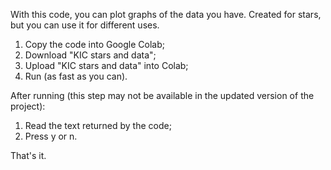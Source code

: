 With this code, you can plot graphs of the data you have. Created for stars, but you can use it for different uses.

1. Copy the code into Google Colab;
2. Download "KIC stars and data";
3. Upload "KIC stars and data" into Colab;
4. Run (as fast as you can).

After running (this step may not be available in the updated version of the project):
1. Read the text returned by the code;
2. Press y or n.

That's it.
